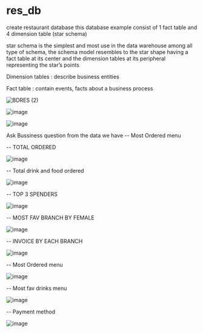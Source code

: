 # res_db

create restaurant database
this database example consist of 1 fact table and 4 dimension table (star schema) 

star schema is the simplest and most use in the data warehouse among all type of schema, the schema model resembles to the star shape having a fact table at its center and the dimension tables at its peripheral representing the star’s points

Dimension tables : describe business entities

Fact table : contain events, facts about a business process

![BDRES (2)](https://user-images.githubusercontent.com/98679146/203039793-b09a6612-54ad-4564-8108-8beb902c1dda.jpg)

![image](https://user-images.githubusercontent.com/98679146/203051296-a09ea612-e176-41b7-8251-a49f25c965d5.png)

![image](https://user-images.githubusercontent.com/98679146/203051505-be2d48eb-3290-4bb6-9b98-7b016522beaa.png)



Ask Bussiness question from the data we have
-- Most Ordered menu

-- TOTAL ORDERED

![image](https://user-images.githubusercontent.com/98679146/203051646-199d3157-d0e9-4e67-9fbb-186400d334a4.png)

-- Total drink and food ordered

![image](https://user-images.githubusercontent.com/98679146/203051992-9c99a765-b758-4f1a-b50e-2912a62c0db0.png)

-- TOP 3 SPENDERS

![image](https://user-images.githubusercontent.com/98679146/203052198-202233ff-213f-4cdd-a221-eccc1b1cefba.png)

-- MOST FAV BRANCH BY FEMALE

![image](https://user-images.githubusercontent.com/98679146/203052541-26ada3d0-6a21-4e0c-89f4-d99ea5e8f7b9.png)

-- INVOICE BY EACH BRANCH

![image](https://user-images.githubusercontent.com/98679146/203052912-854f7215-8f7a-4621-995f-d59e14ef126a.png)

-- Most Ordered menu

![image](https://user-images.githubusercontent.com/98679146/203053043-aed29989-8afb-4775-bc60-12a33fd9e77c.png)

-- Most fav drinks menu

![image](https://user-images.githubusercontent.com/98679146/203053105-f0f79dc8-27f1-4155-869f-356cff18faf2.png)

-- Payment method

![image](https://user-images.githubusercontent.com/98679146/203053240-ff698ea0-2f10-4fa8-9250-9970cfe442b8.png)



